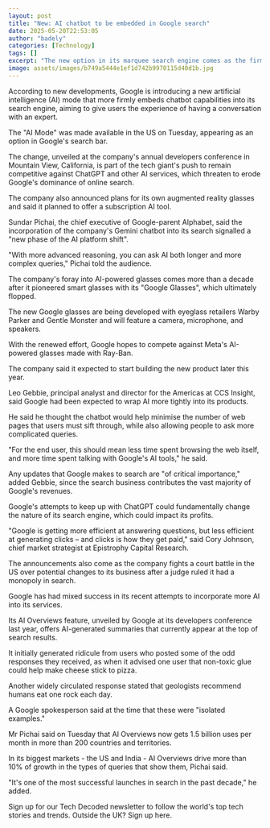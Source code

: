 ```yaml
---
layout: post
title: "New: AI chatbot to be embedded in Google search"
date: 2025-05-20T22:53:05
author: "badely"
categories: [Technology]
tags: []
excerpt: "The new option in its marquee search engine comes as the firm is facing competition from AI firms."
image: assets/images/b749a5444e1ef1d742b9970115d40d1b.jpg
---
```


According to new developments, Google is introducing a new artificial intelligence (AI) mode that more firmly embeds chatbot capabilities into its search engine, aiming to give users the experience of having a conversation with an expert.

The "AI Mode" was made available in the US on Tuesday, appearing as an option in Google's search bar. 

The change, unveiled at the company's annual developers conference in Mountain View, California, is part of the tech giant's push to remain competitive against ChatGPT and other AI services, which threaten to erode Google's dominance of online search.

The company also announced plans for its own augmented reality glasses and said it planned to offer a subscription AI tool.

Sundar Pichai, the chief executive of Google-parent Alphabet, said the incorporation of the company's Gemini chatbot into its search signalled a "new phase of the AI platform shift". 

"With more advanced reasoning, you can ask AI both longer and more complex queries," Pichai told the audience.

The company's foray into AI-powered glasses comes more than a decade after it pioneered smart glasses with its "Google Glasses", which ultimately flopped.

The new Google glasses are being developed with eyeglass retailers Warby Parker and Gentle Monster and will feature a camera, microphone, and speakers. 

With the renewed effort, Google hopes to compete against Meta's AI-powered glasses made with Ray-Ban.

The company said it expected to start building the new product later this year.

Leo Gebbie, principal analyst and director for the Americas at CCS Insight, said Google had been expected to wrap AI more tightly into its products.

He said he thought the chatbot would help minimise the number of web pages that users must sift through, while also allowing people to ask more complicated queries.

"For the end user, this should mean less time spent browsing the web itself, and more time spent talking with Google's AI tools," he said.

Any updates that Google makes to search are "of critical importance," added Gebbie, since the search business contributes the vast majority of Google's revenues.

Google's attempts to keep up with ChatGPT could fundamentally change the nature of its search engine, which could impact its profits.

"Google is getting more efficient at answering questions, but less efficient at generating clicks – and clicks is how they get paid," said Cory Johnson, chief market strategist at Epistrophy Capital Research.

The announcements also come as the company fights a court battle in the US over potential changes to its business after a judge ruled it had a monopoly in search.

Google has had mixed success in its recent attempts to incorporate more AI into its services.

Its AI Overviews feature, unveiled by Google at its developers conference last year,  offers AI-generated summaries that currently appear at the top of search results.

It initially generated ridicule from users who posted some of the odd responses they received, as when it advised one user that non-toxic glue could help make cheese stick to pizza.

Another widely circulated response stated that geologists recommend humans eat one rock each day.

A Google spokesperson said at the time that these were "isolated examples."

Mr Pichai said on Tuesday that AI Overviews now gets 1.5 billion uses per month in more than 200 countries and territories.

In its biggest markets - the US and India - AI Overviews drive more than 10% of growth in the types of queries that show them, Pichai said.

"It's one of the most successful launches in search in the past decade," he added.

Sign up for our Tech Decoded newsletter to follow the world's top tech stories and trends. Outside the UK? Sign up here.

